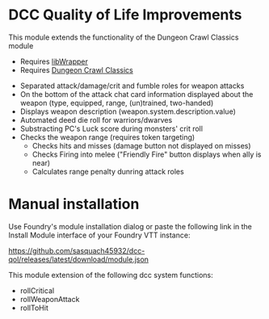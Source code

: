 # DCC Quality of Life Improvements

This module extends the functionality of the Dungeon Crawl Classics module

- Requires [libWrapper](https://foundryvtt.com/packages/lib-wrapper)
- Requires [Dungeon Crawl Classics](https://foundryvtt.com/packages/dcc)

* Separated attack/damage/crit and fumble roles for weapon attacks
* On the bottom of the attack chat card information displayed about the weapon (type, equipped, range, (un)trained, two-handed)
* Displays weapon description (weapon.system.description.value)
* Automated deed die roll for warriors/dwarves
* Substracting PC's Luck score during monsters' crit roll
* Checks the weapon range (requires token targeting)
  * Checks hits and misses (damage button not displayed on misses)
  * Checks Firing into melee ("Friendly Fire" button displays when ally is near)
  * Calculates range penalty dunring attack roles


# Manual installation

Use Foundry's module installation dialog or paste the following link in the Install Module interface of your Foundry VTT instance:

https://github.com/sasquach45932/dcc-qol/releases/latest/download/module.json

This module extension of the following dcc system functions:

* rollCritical
* rollWeaponAttack
* rollToHit